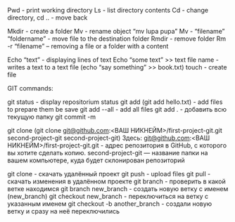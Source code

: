 Pwd - print working directory
Ls - list directory contents
Cd - change directory, cd ..  - move back

Mkdir - create a folder
Mv - rename object “mv lupa pupa”
Mv - “filename” “foldername” - move file to the destination folder
Rmdir - remove folder
Rm -r “filename”  – removing a file or a folder with a content

Echo “text” - displaying lines of text
Echo “some text”  >> text file name -  writes a text to a text file (echo “say something” >> book.txt)
touch - create file

GIT commands:

git status - display repositorium status
git add (git add hello.txt) - add files to prepare them be save
git add --all - add all files
git add .  - добавить всю текущую папку
git commit -m

git clone (git clone git@github.com:<ВАШ НИКНЕЙМ>/first-project-git.git second-project-git
second-project-git) 
Здесь:
 git@github.com:<ВАШ НИКНЕЙМ>/first-project-git.git - адрес репозитория в GitHub, с которого вы хотите сделать копию.
second-project-git — название папки на вашем компьютере, куда будет склонирован репозиторий

git clone - скачать удалённый проект
git push - upload files
git pull - скачать изменения в удалённом проекте
git branch - проверить в какой ветке находимся 
git branch new_branch - создать новую ветку с именем (new_branch)
git checkout new_branch - переключиться на ветку с указанным именем
git checkout -b another_branch - создали новую ветку и сразу на неё переключились
